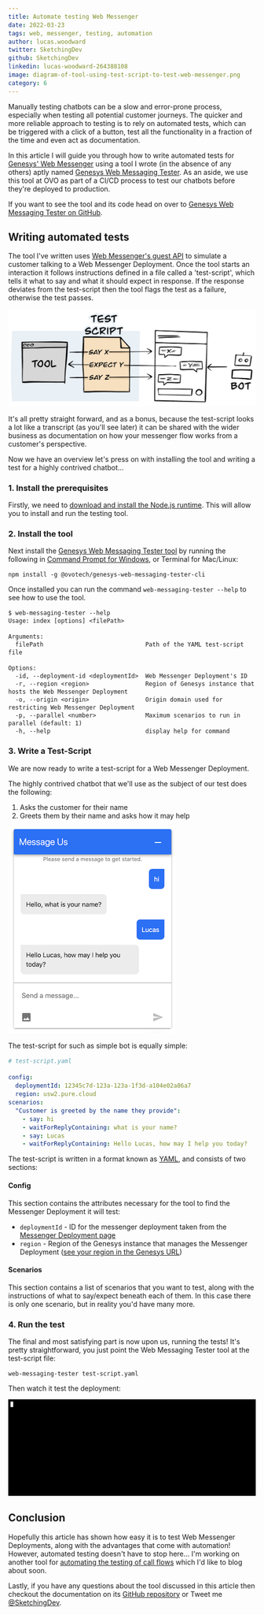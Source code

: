 ```yaml
---
title: Automate testing Web Messenger
date: 2022-03-23
tags: web, messenger, testing, automation
author: lucas.woodward
twitter: SketchingDev
github: SketchingDev
linkedin: lucas-woodward-264388108
image: diagram-of-tool-using-test-script-to-test-web-messenger.png
category: 6
---
```


Manually testing chatbots can be a slow and error-prone process, especially when testing all potential customer journeys.
The quicker and more reliable approach to testing is to rely on automated tests, which can be triggered with a
click of a button, test all the functionality in a fraction of the time and even act as documentation.

In this article I will guide you through how to write automated tests for [Genesys' Web Messenger](https://help.mypurecloud.com/articles/about-web-messaging/)
using a tool I wrote (in the absence of any others) aptly named [Genesys Web Messaging Tester](https://github.com/ovotech/genesys-web-messaging-tester#readme).
As an aside, we use this tool at OVO as part of a CI/CD process to test our chatbots before they're deployed to
production.

If you want to see the tool and its code head on over to [Genesys Web Messaging Tester on GitHub](https://github.com/ovotech/genesys-web-messaging-tester#readme).

## Writing automated tests

The tool I've written uses [Web Messenger's guest API](https://developer.genesys.cloud/api/digital/webmessaging/websocketapi)
to simulate a customer talking to a Web Messenger Deployment. Once the tool starts an interaction it follows
instructions defined in a file called a 'test-script', which tells it what to say and what it should expect in response.
If the response deviates from the test-script then the tool flags the test as a failure, otherwise the test passes.

![Diagram showing tool using test-script to test Genesys Web Messenger](diagram-of-tool-using-test-script-to-test-web-messenger.png)

It's all pretty straight forward, and as a bonus, because the test-script looks a lot like a transcript (as you'll see
later) it can be shared with the wider business as documentation on how your messenger flow works from a customer's
perspective.

Now we have an overview let's press on with installing the tool and writing a test for a highly contrived chatbot...

### 1. Install the prerequisites

Firstly, we need to [download and install the Node.js runtime](https://nodejs.org/en/download/). This will allow you to
install and run the testing tool.

### 2. Install the tool
Next install the [Genesys Web Messaging Tester tool](https://github.com/ovotech/genesys-web-messaging-tester#readme) by
running the following in [Command Prompt for Windows](https://www.howtogeek.com/235101/10-ways-to-open-the-command-prompt-in-windows-10/),
or Terminal for Mac/Linux:

```shell
npm install -g @ovotech/genesys-web-messaging-tester-cli
```

Once installed you can run the command `web-messaging-tester --help` to see how to use the tool.

```
$ web-messaging-tester --help
Usage: index [options] <filePath>

Arguments:
  filePath                             Path of the YAML test-script file

Options:
  -id, --deployment-id <deploymentId>  Web Messenger Deployment's ID
  -r, --region <region>                Region of Genesys instance that hosts the Web Messenger Deployment
  -o, --origin <origin>                Origin domain used for restricting Web Messenger Deployment
  -p, --parallel <number>              Maximum scenarios to run in parallel (default: 1)
  -h, --help                           display help for command
```

### 3. Write a Test-Script

We are now ready to write a test-script for a Web Messenger Deployment.

The highly contrived chatbot that we'll use as the subject of our test does the following:
1. Asks the customer for their name
2. Greets them by their name and asks how it may help

![Web Messenger Conversation](web-messenger-conversation.png)

The test-script for such as simple bot is equally simple:
```yaml
# test-script.yaml

config:
  deploymentId: 12345c7d-123a-123a-1f3d-a104e02a86a7
  region: usw2.pure.cloud
scenarios:
  "Customer is greeted by the name they provide":
    - say: hi
    - waitForReplyContaining: what is your name?
    - say: Lucas
    - waitForReplyContaining: Hello Lucas, how may I help you today?
```

The test-script is written in a format known as [YAML](https://en.wikipedia.org/wiki/YAML), and consists of two
sections:

#### Config
This section contains the attributes necessary for the tool to find the Messenger Deployment it will test:
* `deploymentId` - ID for the messenger deployment taken from the [Messenger Deployment page](https://help.mypurecloud.com/articles/deploy-messenger/)
* `region` - Region of the Genesys instance that manages the Messenger Deployment ([see your region in the Genesys URL](https://help.mypurecloud.com/faqs/how-do-i-select-my-region/))

#### Scenarios
This section contains a list of scenarios that you want to test, along with the instructions of what to say/expect
beneath each of them. In this case there is only one scenario, but in reality you'd have many more.

### 4. Run the test

The final and most satisfying part is now upon us, running the tests! It's pretty straightforward, you just point the
Web Messaging Tester tool at the test-script file:

```shell
web-messaging-tester test-script.yaml
```

Then watch it test the deployment:

![Recording of Web Messenger test](terminal-recording.gif)

## Conclusion

Hopefully this article has shown how easy it is to test Web Messenger Deployments, along with the advantages that come
with automation! However, automated testing doesn't have to stop here... I'm working on another tool for 
[automating the testing of call flows](https://sketchingdev.co.uk/blog/automating-how-ivr-call-flows-are-tested.html)
which I'd like to blog about soon.

Lastly, if you have any questions about the tool discussed in this article then checkout the documentation on
its [GitHub repository](https://github.com/ovotech/genesys-web-messaging-tester#readme) or Tweet me [@SketchingDev](https://twitter.com/sketchingdev).
